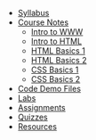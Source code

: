 - [Syllabus](syllabus.md)
- [Course Notes](lecture-notes.md)
  - [Intro to WWW](week-2-1.md)
  - [Intro to HTML](week-2-2.md)
  - [HTML Basics 1](week-4.md)
  - [HTML Basics 2](week-5-1.md)
  - [CSS Basics 1](week-5-2.md)
  - [CSS Basics 2](week-7.md)
- [Code Demo Files](https://github.com/Parsa-Rajabi/CIS145/tree/main/code-demo)
- [Labs](labs.md)
- [Assignments](assignments.md)
- [Quizzes](quiz.md)
- [Resources](resources.md)

<!-- <form action="https://github.com/hibbitts-design/docsify-open-course-starter-kit/generate" target="_blank">
  <input type="submit" value="Use this Template on GitHub" style="cursor: pointer;margin-top:12px;padding:8px;background-color:#FFFFFF;border:1px solid #0374B5;border-radius:.25rem;color:#0374B5;display:inline-block;text-align:center;text-decoration:none;width:250px;-webkit-text-size-adjust:none;mso-hide:all;" />
</form> -->
